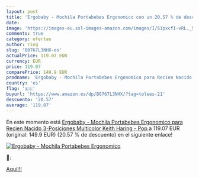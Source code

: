 ```yaml
---
layout: post
title: 'Ergobaby - Mochila Portabebes Ergonomico con un 20.57 % de descuento'
date: 
image: 'https://images-eu.ssl-images-amazon.com/images/I/51pxcfI-vRL._SL200_.jpg'
comments: true
category: ofertas
author: ring
slug: 'B0767L3NHX-es'
actualPrice: 119.07 EUR
currency: EUR
price: 119.07
comparePrice: 149.9 EUR
prodname: 'Ergobaby - Mochila Portabebes Ergonomico para Recien Nacido   3-Posiciones  Multicolor  Keith Haring - Pop '
country: 'es'
flag: '🇪🇸'
buyurl: 'https://www.amazon.es/dp/B0767L3NHX/?tag=tolees-21'
descuento: '20.57'
average: '119.07'
---
```


En este momento está [Ergobaby - Mochila Portabebes Ergonomico para Recien Nacido   3-Posiciones  Multicolor  Keith Haring - Pop ](https://www.amazon.es/dp/B0767L3NHX/?tag=tolees-21) a 119.07 EUR (original: 149.9 EUR) (20.57 %  de descuento) en el siguiente enlace!

[![Ergobaby - Mochila Portabebes Ergonomico](https://images-eu.ssl-images-amazon.com/images/I/51pxcfI-vRL._SL200_.jpg)](https://www.amazon.es/dp/B0767L3NHX/?tag=tolees-21)

🔎:


[Aquí!!!](https://www.amazon.es/dp/B0767L3NHX/?tag=tolees-21)
